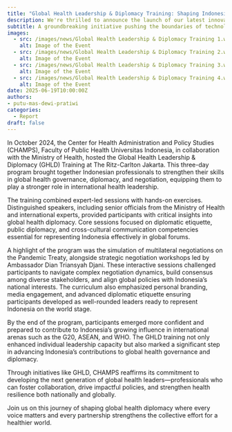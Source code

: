 ```yaml
---
title: "Global Health Leadership & Diplomacy Training: Shaping Indonesia’s Role in Global Health"
description: We're thrilled to announce the launch of our latest innovative project, set to revolutionize the industry.
subtitle: A groundbreaking initiative pushing the boundaries of technology.
images:
  - src: /images/news/Global Health Leadership & Diplomacy Training 1.webp
    alt: Image of the Event
  - src: /images/news/Global Health Leadership & Diplomacy Training 2.webp
    alt: Image of the Event
  - src: /images/news/Global Health Leadership & Diplomacy Training 3.webp
    alt: Image of the Event
  - src: /images/news/Global Health Leadership & Diplomacy Training 4.webp
    alt: Image of the Event
date: 2025-06-19T10:00:00Z
authors:
- putu-mas-dewi-pratiwi
categories:
  - Report
draft: false
---
```


In October 2024, the Center for Health Administration and Policy Studies (CHAMPS), Faculty of Public Health Universitas Indonesia, in collaboration with the Ministry of Health, hosted the Global Health Leadership & Diplomacy (GHLD) Training at The Ritz-Carlton Jakarta. This three-day program brought together Indonesian professionals to strengthen their skills in global health governance, diplomacy, and negotiation, equipping them to play a stronger role in international health leadership.

The training combined expert-led sessions with hands-on exercises. Distinguished speakers, including senior officials from the Ministry of Health and international experts, provided participants with critical insights into global health diplomacy. Core sessions focused on diplomatic etiquette, public diplomacy, and cross-cultural communication competencies essential for representing Indonesia effectively in global forums.

A highlight of the program was the simulation of multilateral negotiations on the Pandemic Treaty, alongside strategic negotiation workshops led by Ambassador Dian Triansyah Djani. These interactive sessions challenged participants to navigate complex negotiation dynamics, build consensus among diverse stakeholders, and align global policies with Indonesia’s national interests. The curriculum also emphasized personal branding, media engagement, and advanced diplomatic etiquette ensuring participants developed as well-rounded leaders ready to represent Indonesia on the world stage.

By the end of the program, participants emerged more confident and prepared to contribute to Indonesia’s growing influence in international arenas such as the G20, ASEAN, and WHO. The GHLD training not only enhanced individual leadership capacity but also marked a significant step in advancing Indonesia’s contributions to global health governance and diplomacy.

Through initiatives like GHLD, CHAMPS reaffirms its commitment to developing the next generation of global health leaders—professionals who can foster collaboration, drive impactful policies, and strengthen health resilience both nationally and globally.

Join us on this journey of shaping global health diplomacy where every voice matters and every partnership strengthens the collective effort for a healthier world.

